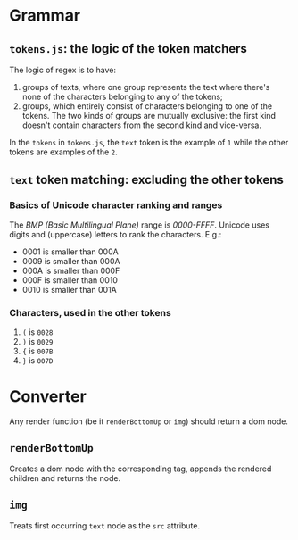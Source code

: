 # Grammar
## `tokens.js`: the logic of the token matchers
The logic of regex is to have:
1. groups of texts, where one group represents the text where there's none of the characters belonging to any of the tokens;
2. groups, which entirely consist of characters belonging to one of the tokens.
The two kinds of groups are mutually exclusive: the first kind doesn't contain characters from the second kind and vice-versa.

In the `tokens` in `tokens.js`, the `text` token is the example of `1` while the other tokens are examples of the `2`.

## `text` token matching: excluding the other tokens
### Basics of Unicode character ranking and ranges
The *BMP (Basic Multilingual Plane)* range is *0000-FFFF*.
Unicode uses digits and (uppercase) letters to rank the characters. E.g.:
* 0001 is smaller than 000A
* 0009 is smaller than 000A
* 000A is smaller than 000F
* 000F is smaller than 0010
* 0010 is smaller than 001A

### Characters, used in the other tokens
1. `(` is `0028`
2. `)` is `0029`
3. `{` is `007B`
4. `}` is `007D`

# Converter
Any render function (be it `renderBottomUp` or `img`) should return a dom node.

## `renderBottomUp`
Creates a dom node with the corresponding tag, appends the rendered children and returns the node.

## `img`
Treats first occurring `text` node as the `src` attribute.

